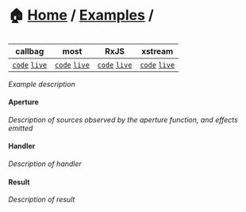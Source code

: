 # 🏠 [Home](../../) / [Examples](../) / <Example Name>

## <Example Name>

<!-- prettier-ignore-start -->
| callbag | most | RxJS | xstream |
| --- | --- | --- | --- |
| [`code`](./callbag/) [`live`](https://codesandbox.io/s/github/fanduel-oss/refract/tree/master/examples/.../callbag) | [`code`](./most/) [`live`](https://codesandbox.io/s/github/fanduel-oss/refract/tree/master/examples/.../most)  | [`code`](./rxjs/) [`live`](https://codesandbox.io/s/github/fanduel-oss/refract/tree/master/examples/.../rxjs)  | [`code`](./xstream/) [`live`](https://codesandbox.io/s/github/fanduel-oss/refract/tree/master/examples/.../xstream)  |
<!-- prettier-ignore-end -->

_Example description_

#### Aperture

_Description of sources observed by the aperture function, and effects emitted_

#### Handler

_Description of handler_

#### Result

_Description of result_
